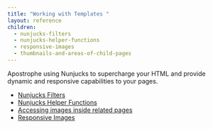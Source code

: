 ```yaml
---
title: "Working with Templates "
layout: reference
children:
  - nunjucks-filters
  - nunjucks-helper-functions
  - responsive-images
  - thumbnails-and-areas-of-child-pages
---
```


Apostrophe using Nunjucks to supercharge your HTML and provide dynamic and responsive capabilities to your pages.

* [Nunjucks Filters](/tutorials/core-concepts/09-working-with-templates/nunjucks-filters.md)
* [Nunjucks Helper Functions](/tutorials/core-concepts/09-working-with-templates/nunjucks-helper-functions.md) 
* [Accessing images inside related pages](/tutorials/core-concepts/09-working-with-templates/thumbnails-and-areas-of-child-pages.md)
* [Responsive Images](/tutorials/core-concepts/09-working-with-templates/responsive-images.md)